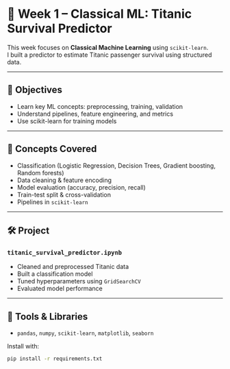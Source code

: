 # 🚢 Week 1 – Classical ML: Titanic Survival Predictor

This week focuses on **Classical Machine Learning** using `scikit-learn`.  
I built a predictor to estimate Titanic passenger survival using structured data.

---

## 📌 Objectives
- Learn key ML concepts: preprocessing, training, validation
- Understand pipelines, feature engineering, and metrics
- Use scikit-learn for training models

---

## 🧠 Concepts Covered
- Classification (Logistic Regression, Decision Trees, Gradient boosting, Random forests)
- Data cleaning & feature encoding
- Model evaluation (accuracy, precision, recall)
- Train-test split & cross-validation
- Pipelines in `scikit-learn`

---

## 🛠️ Project

### `titanic_survival_predictor.ipynb`
- Cleaned and preprocessed Titanic data
- Built a classification model
- Tuned hyperparameters using `GridSearchCV`
- Evaluated model performance

---

## 🧰 Tools & Libraries
- `pandas`, `numpy`, `scikit-learn`, `matplotlib`, `seaborn`

Install with:
```bash
pip install -r requirements.txt
